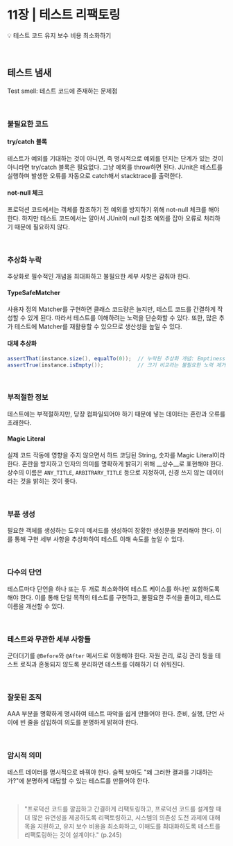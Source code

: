 # 11장 | 테스트 리팩토링

💡 테스트 코드 유지 보수 비용 최소화하기

<br>

## 테스트 냄새
Test smell: 테스트 코드에 존재하는 문제점

<br>

### 불필요한 코드

#### __try/catch__ 블록

테스트가 예외를 기대하는 것이 아니면, 즉 명시적으로 예외를 던지는 단계가 있는 것이 아니라면 try/catch 블록은 필요없다. 그냥 예외를 throw하면 된다. JUnit은 테스트를 실행하며 발생한 오류를 자동으로 catch해서 stacktrace를 출력한다.

#### __not-null__ 체크

프로덕션 코드에서는 객체를 참조하기 전 예외를 방지하기 위해 not-null 체크를 해야 한다. 하지만 테스트 코드에서는 알아서 JUnit이 null 참조 예외를 잡아 오류로 처리하기 때문에 필요하지 않다.

<br>

### 추상화 누락

추상화로 필수적인 개념을 최대화하고 불필요한 세부 사항은 감춰야 한다.

#### __TypeSafeMatcher__

사용자 정의 Matcher를 구현하면 클래스 코드량은 늘지만, 테스트 코드를 간결하게 작성할 수 있게 된다. 따라서 테스트를 이해하려는 노력을 단순화할 수 있다. 또한, 많은 추가 테스트에 Matcher를 재활용할 수 있으므로 생산성을 높일 수 있다.

#### 대체 추상화

```java
assertThat(instance.size(), equalTo(0));  // 누락된 추상화 개념: Emptiness
assertTrue(instance.isEmpty());           // 크기 비교라는 불필요한 노력 제거
```
<br>

### 부적절한 정보

테스트에는 부적절하지만, 당장 컴파일되어야 하기 때문에 넣는 데이터는 혼란과 오류를 초래한다.

#### Magic Literal

실제 코드 작동에 영향을 주지 않으면서 하드 코딩된 String, 숫자를 Magic Literal이라 한다. 혼란을 방지하고 인자의 의미를 명확하게 밝히기 위해 __상수__로 표현해야 한다. 상수의 이름은 `ANY_TITLE`, `ARBITRARY_TITLE` 등으로 지정하여, 신경 쓰지 않는 데이터라는 것을 밝히는 것이 좋다.

<br>

### 부푼 생성

필요한 객체를 생성하는 도우미 메서드를 생성하여 장황한 생성문을 분리해야 한다. 이를 통해 구현 세부 사항을 추상화하여 테스트 이해 속도를 높일 수 있다.

<br>

### 다수의 단언

테스트마다 단언을 하나 또는 두 개로 최소화하여 테스트 케이스를 하나만 포함하도록 해야 한다. 이를 통해 단일 목적의 테스트를 구현하고, 불필요한 주석을 줄이고, 테스트 이름을 개선할 수 있다.

<br>

### 테스트와 무관한 세부 사항들

군더더기를 `@Before`와 `@After` 메서드로 이동해야 한다. 자원 관리, 로깅 관리 등을 테스트 로직과 혼동되지 않도록 분리하면 테스트를 이해하기 더 쉬워진다.

<br>

### 잘못된 조직

AAA 부분을 명확하게 명시하여 테스트 파악을 쉽게 만들어야 한다. 준비, 실행, 단언 사이에 빈 줄을 삽입하여 의도를 분명하게 밝혀야 한다.

<br>

### 암시적 의미

테스트 데이터를 명시적으로 바꿔야 한다. 슬쩍 보아도 "왜 그러한 결과를 기대하는가?"에 분명하게 대답할 수 있는 테스트를 만들어야 한다.


<br>

>"프로덕션 코드를 깔끔하고 간결하게 리팩토링하고, 프로덕션 코드를 설계할 때 더 많은 유연성을 제공하도록 리팩토링하고, 시스템의 의존성 도전 과제에 대해 목을 지원하고, 유지 보수 비용을 최소화하고, 이해도를 최대화하도록 테스트를 리팩토링하는 것이 설계이다." (p.245)


